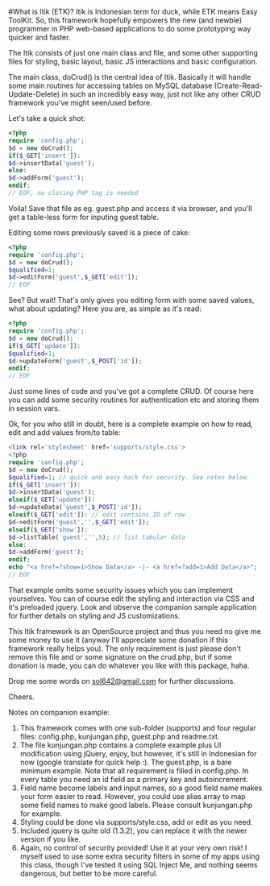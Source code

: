 #What is Itik (ETK)?
Itik is Indonesian term for duck, while ETK means Easy ToolKit. So, this framework hopefully empowers the new (and newbie) programmer in PHP web-based applications to do some prototyping way quicker and faster.

The Itik consists of just one main class and file, and some other supporting files for styling, basic layout, basic JS interactions and basic configuration.

The main class, doCrud() is the central idea of Itik. Basically it will handle some main routines for accessing tables on MySQL database (Create-Read-Update-Delete) in such an incredibly easy way, just not like any other CRUD framework you've might seen/used before.

Let's take a quick shot:

~~~php
<?php 
require 'config.php'; 
$d = new doCrud(); 
if($_GET['insert']):
$d->insertData('guest');
else:
$d->addForm('guest'); 
endif;
// EOF, no closing PHP tag is needed
~~~

Voila! Save that file as eg. guest.php and access it via browser, and you'll get a table-less form for inputing guest table.

Editing some rows previously saved is a piece of cake:

~~~php
<?php 
require 'config.php'; 
$d = new doCrud(); 
$qualified=1; 
$d->editForm('guest',$_GET['edit']); 
// EOF
~~~

See? But wait! That's only gives you editing form with some saved values, what about updating? Here you are, as simple as it's read:

~~~php
<?php 
require 'config.php'; 
$d = new doCrud(); 
if($_GET['update']): 
$qualified=1; 
$d->updateForm('guest',$_POST['id']); 
endif; 
// EOF
~~~

Just some lines of code and you've got a complete CRUD. Of course here you can add some security routines for authentication etc and storing them in session vars.

Ok, for you who still in doubt, here is a complete example on how to read, edit and add values from/to table:

~~~php
<link rel='stylesheet' href='supports/style.css'>
<?php 
require 'config.php'; 
$d = new doCrud(); 
$qualified=1; // quick and easy hack for security. See notes below.
if($_GET['insert']):
$d->insertData('guest');
elseif($_GET['update']): 
$d->updateData('guest',$_POST['id']); 
elseif($_GET['edit']): // edit contains ID of row 
$d->editForm('guest','',$_GET['edit']); 
elseif($_GET['show']):
$d->listTable('guest','',5); // list tabular data
else: 
$d->addForm('guest'); 
endif;
echo "<a href=?show=1>Show Data</a> -|- <a href=?add=1>Add Data</a>"; 
// EOF
~~~

That example omits some security issues which you can implement yourselves. You can of course edit the styling and interaction via CSS and it's preloaded jquery. Look and observe the companion sample application for further details on styling and JS customizations.

This Itik framework is an OpenSource project and thus you need no give me some money to use it (anyway I'll appreciate some donation if this framework really helps you). The only requirement is just please don't remove this file and or some signature on the crud.php, but if some donation is made, you can do whatever you like with this package, haha.

Drop me some words on sol642@gmail.com for further discussions.

Cheers.

Notes on companion example:

1. This framework comes with one sub-folder (supports) and four regular files: config.php, kunjungan.php, guest.php and readme.txt.
2. The file kunjungan.php contains a complete example plus UI modification using jQuery, enjoy, but however, it's still in Indonesian for now (google translate for quick help :). The guest.php, is a bare minimum example. Note that all requirement is filled in config.php. In every table you need an id field as a primary key and autoincrement.
3. Field name become labels and input names, so a good field name makes your form easier to read. However, you could use alias array to map some field names to make good labels. Please consult kunjungan.php for example.
4. Styling could be done via supports/style.css, add or edit as you need.
5. Included jquery is quite old (1.3.2), you can replace it with the newer version if you like.
6. Again, no control of security provided! Use it at your very own risk! I myself used to use some extra security filters in some of my apps using this class, though I've tested it using SQL Inject Me, and nothing seems dangerous, but better to be more careful.
